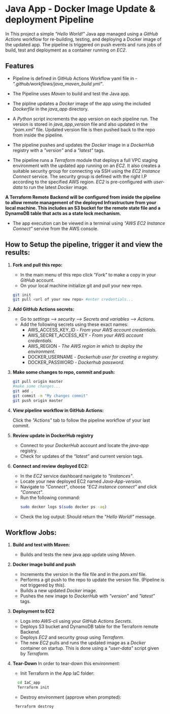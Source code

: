 # Java App - Docker Image Update & deployment Pipeline

In This project a simple *"Hello World!"* Java app managed using a *GitHub Actions* workflow for re-building, testing, and deploying a Docker image of the updated app.
The pipeline is triggered on push events and runs jobs of build, test and deployment as a container running on *EC2*.

## Features

- Pipeline is defined in GitHub Actions Workflow yaml file in - *".github/workflows/java_maven_build.yml"*.

- The Pipeline uses *Maven* to build and test the Java app.

- The pipline updates a *Docker* image of the app using the included *Dockerfile* in the *java_app* directory.

- A *Python* script increments the app version on each pipeline run. The version is stored in *java_app_version* file and also updated in the *"pom.xml"* file. Updated version file is then pushed back to the repo from inside the pipeline.

- The pipeline pushes and updates the *Docker* image in a *DockerHub* registry with a *"version"* and a *"latest"* tags.

- The pipeline runs a *Terraform* module that deploys a full VPC staging environment with the updated app running on an *EC2*. It also creates a suitable security group for connecting via SSH using the *EC2 Instance Connect* service. The security group is defined with the right I.P according to the specified AWS region. *EC2* is pre-configured with *user-data* to run the latest *Docker* image.

**A Terraform Remote Backend will be configured from inside the pipeline to allow remote management of the deployed Infrastructure from your local machine. This includes an S3 bucket for the remote state file and a DynamoDB table that acts as a state lock mechanism.**

- The app execution can be viewed in a terminal using *"AWS EC2 Instance Connect"* servive from the AWS console.


## How to Setup the pipeline, trigger it and view the results:

1. **Fork and pull this repo:**
    - In the main menu of this repo click *"Fork"* to make a copy in your *GitHub* account.
    - On your local machine initialize git and pull your new repo.

    ``` bash
    git init
    git pull <url of your new repo> #enter credentials...

    ```

2. **Add GitHub Actions secrets:**
    - Go to *settings --> security --> Secrets and variables --> Actions*.
    - Add the following secrets using these exact names:
      * AWS_ACCESS_KEY_ID - *From your AWS account credentials.*
      * AWS_SECRET_ACCESS_KEY - *From your AWS account credentials.*
      * AWS_REGION - *The AWS region in which to deploy the environment.*
      * DOCKER_USERNAME - *Dockerhub user for creating a registry.*
      * DOCKER_PASSWORD - *Dockerhub password.*

5. **Make some changes to repo, commit and push:**
   ``` bash
   git pull origin master
   #make some changes...
   git add .
   git commit -m "My changes commit"
   git push origin master

   ```

6. **View pipeline workflow in GitHub Actions:**

    Click the *"Actions"* tab to follow the pipeline workflow of your last commit.

7. **Review update in DockerHub registry**
    - Connect to your *DockerHub* account and locate the *java-app* registry.
    - Check for updates of the *"latest"* and current version tags.

8. **Connect and review deployed EC2:**
    - In the *EC2* service dashboard navigate to *"Instances"*.
    - Locate your new deployed EC2 named *Java-App-version*.
    - Navigate to *"Connect"*, choose *"EC2 instance connect"* and click *"Connect"*.
    - Run the following command:
      ``` bash
      sudo docker logs $(sudo docker ps -aq)

      ```
    - Check the log output: Should return the *"Hello World!"* message.


## Workflow Jobs:

1. **Build and test with Maven:**
   - Builds and tests the new java app update using *Maven*.

2. **Docker image build and push**
   - Increments the version in the file file and in the *pom.xml* file.
   - Performs a git push to the repo to update the version file. (Pipeline is not triggered by this).
   - Builds a new updated *Docker* image.
   - Pushes the new image to *DockerHub* with *"version"* and *"latest"* tags.

3. **Deployment to EC2**
   - Logs into *AWS-cli* using your *GitHub Actions Secrets*.
   - Deploys S3 bucket and DynamoDB table for the Terraform remote Backend.
   - Deploys *EC2* and security group using *Terraform*.
   - The new *EC2* pulls and runs the updated image as a *Docker* container on startup.
   This is done using a *"user-data"* script given by *Terraform*.

4. **Tear-Down**
    In order to tear-down this environment:

    - Init Terraform in the App IaC folder:
    ``` bash
      cd IaC_app
      Terraform init
      ```
    - Destroy environment (approve when prompted):
     ``` bash
      Terraform destroy
      ```
